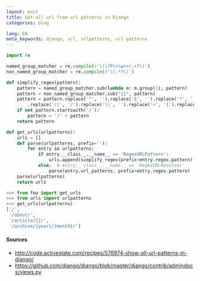 ```yaml
---
layout: post
title: Get all url from url patterns in Django
categories: blog

lang: EN
meta_keywords: django, url, urlpatterns, url patterns
---
```


``` python
import re

named_group_matcher = re.compile(r'\(\?P(<\w+>).+?\)')
non_named_group_matcher = re.compile(r'\(.*?\)')

def simplify_regex(pattern):
    pattern = named_group_matcher.sub(lambda m: m.group(1), pattern)
    pattern = non_named_group_matcher.sub("{}", pattern)
    pattern = pattern.replace('^', '').replace('$', '').replace('?', '')\
        .replace('//', '/').replace('\\', '').replace('<', '{').replace('>', '}')
    if not pattern.startswith('/'):
        pattern = '/' + pattern
    return pattern

def get_urls(urlpatterns):
    urls = []
    def parse(urlpatterns, prefix=''):
        for entry in urlpatterns:
            if entry.__class__.__name__ == 'RegexURLPattern':
                urls.append(simplify_regex(prefix+entry.regex.pattern))
            else:  # entry.__class__.__name__ == 'RegexURLResolver'
                parse(entry.url_patterns, prefix+entry.regex.pattern)
    parse(urlpatterns)
    return urls
```

``` python
>>> from foo import get_urls
>>> from urls import urlpatterns
>>> get_urls(urlpatterns)
['/',
 '/about/',
 '/article/{}/',
 '/archive/{year}/{month}/']
```


#### Sources

* <http://code.activestate.com/recipes/576974-show-all-url-patterns-in-django/>
* <https://github.com/django/django/blob/master/django/contrib/admindocs/views.py>

